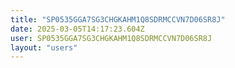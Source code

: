 ```yaml
---
title: "SP0535GGA7SG3CHGKAHM1Q8SDRMCCVN7D06SR8J"
date: 2025-03-05T14:17:23.604Z
user: SP0535GGA7SG3CHGKAHM1Q8SDRMCCVN7D06SR8J
layout: "users"
---
```

    